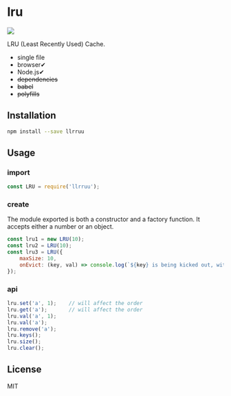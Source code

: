 # lru

<a href="https://www.npmjs.com/package/llrruu"><img src="https://img.shields.io/npm/v/llrruu.svg"></a>

LRU (Least Recently Used) Cache.

* single file
* browser✔
* Node.js✔
* <del>dependencies</del>
* <del>babel</del>
* <del>polyfills</del>

## Installation

```bash
npm install --save llrruu
```

## Usage

### import

```js
const LRU = require('llrruu');
```

### create

The module exported is both a constructor and a factory function. It accepts either a number or an object.

```js
const lru1 = new LRU(10);
const lru2 = LRU(10);
const lru3 = LRU({
    maxSize: 10,
    onEvict: (key, val) => console.log(`${key} is being kicked out, with its value `, val)
});
```

### api

```js
lru.set('a', 1);    // will affect the order
lru.get('a');       // will affect the order
lru.val('a', 1);
lru.val('a');
lru.remove('a');
lru.keys();
lru.size();
lru.clear();
```

## License

MIT

